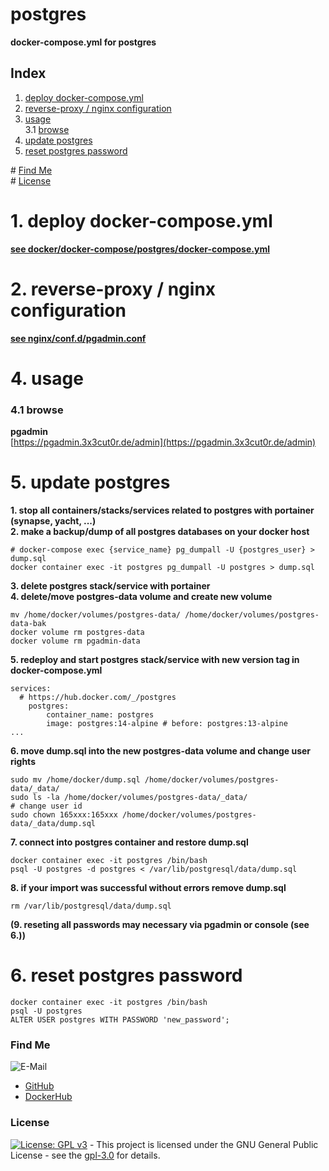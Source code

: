 # postgres

**docker-compose.yml for postgres**  

## Index

1. [deploy docker-compose.yml](#deploy)  
2. [reverse-proxy / nginx configuration](#reverse-proxy)  
3. [usage](#usage)  
  3.1 [browse](#browse)  
4. [update postgres](#update)    
5. [reset postgres password](#reset_password)    

\# [Find Me](#findme)  
\# [License](#license)  

# 1. deploy docker-compose.yml <a name="deploy"></a>  
**[see docker/docker-compose/postgres/docker-compose.yml](https://github.com/3x3cut0r/vps/blob/main/docker/compose/postgres/docker-compose.yml)**  

# 2. reverse-proxy / nginx configuration <a name="reverse-proxy"></a>  
**[see nginx/conf.d/pgadmin.conf](https://github.com/3x3cut0r/vps/blob/main/nginx/conf.d/pgadmin.conf)**  

# 4. usage <a name="usage"></a>  

### 4.1 browse <a name="browse"></a>  
**pgadmin**  
[https://pgadmin.3x3cut0r.de/admin](https://pgadmin.3x3cut0r.de/admin)  

# 5. update postgres <a name="update"></a>  
**1. stop all containers/stacks/services related to postgres with portainer (synapse, yacht, ...)**  
**2. make a backup/dump of all postgres databases on your docker host**  
```shell
# docker-compose exec {service_name} pg_dumpall -U {postgres_user} > dump.sql
docker container exec -it postgres pg_dumpall -U postgres > dump.sql

```
**3. delete postgres stack/service with portainer**  
**4. delete/move postgres-data volume and create new volume**  
```shell
mv /home/docker/volumes/postgres-data/ /home/docker/volumes/postgres-data-bak
docker volume rm postgres-data
docker volume rm pgadmin-data

```
**5. redeploy and start postgres stack/service with new version tag in docker-compose.yml**  
```shell
services:
  # https://hub.docker.com/_/postgres
    postgres:
        container_name: postgres
        image: postgres:14-alpine # before: postgres:13-alpine
...

```
**6. move dump.sql into the new postgres-data volume and change user rights**  
```shell
sudo mv /home/docker/dump.sql /home/docker/volumes/postgres-data/_data/
sudo ls -la /home/docker/volumes/postgres-data/_data/
# change user id
sudo chown 165xxx:165xxx /home/docker/volumes/postgres-data/_data/dump.sql

```

**7. connect into postgres container and restore dump.sql**  
```shell
docker container exec -it postgres /bin/bash
psql -U postgres -d postgres < /var/lib/postgresql/data/dump.sql

```

**8. if your import was successful without errors remove dump.sql**  
```shell
rm /var/lib/postgresql/data/dump.sql

```

**(9. reseting all passwords may necessary via pgadmin or console (see 6.))**  

# 6. reset postgres password <a name="reset_password"></a>  
```shell
docker container exec -it postgres /bin/bash
psql -U postgres
ALTER USER postgres WITH PASSWORD 'new_password';

```

### Find Me <a name="findme"></a>

![E-Mail](https://img.shields.io/badge/E--Mail-executor55%40gmx.de-red)
* [GitHub](https://github.com/3x3cut0r)
* [DockerHub](https://hub.docker.com/u/3x3cut0r)

### License <a name="license"></a>

[![License: GPL v3](https://img.shields.io/badge/License-GPLv3-blue.svg)](https://www.gnu.org/licenses/gpl-3.0) - This project is licensed under the GNU General Public License - see the [gpl-3.0](https://www.gnu.org/licenses/gpl-3.0.en.html) for details.
